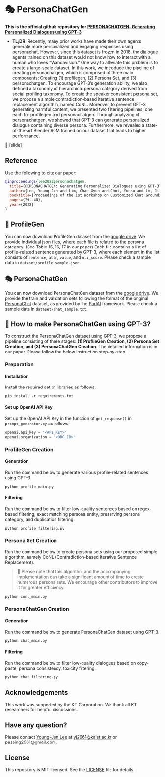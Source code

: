 # 🎭 PersonaChatGen

**This is the official github repository for [PERSONACHATGEN: Generating Personalized Dialogues using GPT-3](https://aclanthology.org/2022.ccgpk-1.4/).**

- **TL;DR**: Recently, many prior works have made their own agents generate more personalized and engaging responses using personachat. However, since this dataset is frozen in 2018, the dialogue agents trained on this dataset would not know how to interact with a human who loves “Wandavision.” One way to alleviate this problem is to create a large-scale dataset. In this work, we introduce the pipeline of creating personachatgen, which is comprised of three main components: Creating (1) profilegen, (2) Persona Set, and (3) personachatgen. To encourage GPT-3’s generation ability, we also defined a taxonomy of hierarchical persona category derived from social profiling taxonomy. To create the speaker consistent persona set, we propose a simple contradiction-based iterative sentence replacement algorithm, named CoNL. Moreover, to prevent GPT-3 generating harmful content, we presented two filtering pipelines, one each for profilegen and personachatgen. Through analyzing of personachatgen, we showed that GPT-3 can generate personalized dialogue containing diverse persona. Furthermore, we revealed a state-of-the-art Blender 90M trained on our dataset that leads to higher performance.

📜 [slide]


## Reference
Use the following to cite our paper:
```bibtex
@inproceedings{lee2022personachatgen,
  title={PERSONACHATGEN: Generating Personalized Dialogues using GPT-3},
  author={Lee, Young-Jun and Lim, Chae-Gyun and Choi, Yunsu and Lm, Ji-Hui and Choi, Ho-Jin},
  booktitle={Proceedings of the 1st Workshop on Customized Chat Grounding Persona and Knowledge},
  pages={29--48},
  year={2022}
}
```

## 🔎 ProfileGen

You can now download ProfileGen dataset from the [google drive](https://drive.google.com/drive/folders/18a6tBapA3IqMyfjxL0z2MQbTNwMjhxOf?usp=share_link).
We provide individual json files, where each file is related to the persona category. (See Table 15, 16, 17 in our paper)
Each file contains a list of profile-related sentence generated by GPT-3, where each element in the list consists of `sentence`, `attr`, `value`, and `nli_score`. Please check a sample data in `dataset/profile_sample.json`.


## 🎭 PersonaChatGen

You can now download PersonaChatGen dataset from the [google drive](https://drive.google.com/drive/folders/146MR4ODZ51eesK17R6LorrG9bzX-zxPs?usp=share_link).
We provide the train and validation sets following the format of the original [PersonaChat](https://arxiv.org/abs/1801.07243) dataset, as provided by the [ParlAI](https://github.com/facebookresearch/ParlAI/tree/main/parlai/tasks/personachat) framework.
Please check a sample data in `dataset/chat_sample.txt`.

## 🤖 How to make PersonaChatGen using GPT-3?

To construct the PersonaChatGen dataset using GPT-3, we propose a pipeline consisting of three stages: **(1) ProflieGen Creation, (2) Persona Set Creation, and (3) PersonaChatGen Creation**. The detailed information is in our paper. Please follow the below instruction step-by-step.

### Preparation

#### Installation

Install the required set of libraries as follows:
```
pip install -r requirements.txt
```

#### Set up OpenAI API Key

Set up the OpenAI API Key in the function of `get_response()` in `prompt_generator.py` as follows:

```python
openai.api_key = "<API_KEY>"
openai.organization = "<ORG_ID>"
```

### ProfileGen Creation

#### Generation
Run the command below to generate various profile-related sentences using GPT-3.

```python
python profile_main.py
```

#### Filtering
Run the command below to filter low-quality sentences based on regex-based filtering, exact matching persona entity, preserving persona category, and duplication filtering.

```python
python profile_filtering.py
```

### Persona Set Creation

Run the command below to create persona sets using our proposed simple algorithm, namely CoNL (Contradiction-based Iterative Sentence Replacement).
> 🚨 Please note that this algorithm and the accompanying implementation can take a significant amount of time to create numerous persona sets. We encourage other contributors to improve it for greater efficiency.

```python
python conl_main.py
```

### PersonaChatGen Creation

#### Generation
Run the command below to generate PersonaChatGen dataset using GPT-3.

```python
python chat_main.py
```

#### Filtering
Run the command below to filter low-quality dialogues based on copy-paste, persona consistency, toxicity filtering.

```python
python chat_filtering.py
```

## Acknowledgements

This work was supported by the KT Corporation. We thank all KT researchers for helpful discussions.

## Have any question?

Please contact [Young-Jun Lee](https://sites.google.com/view/passing2961/%ED%99%88) at yj2961@kaist.ac.kr or passing2961@gmail.com.

## License

This repository is MIT licensed. See the [LICENSE](https://github.com/passing2961/PersonaChatGen/blob/main/LICENSE) file for details.
